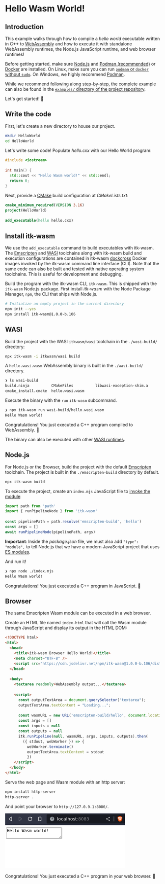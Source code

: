 # Hello Wasm World!

## Introduction

This example walks through how to compile a *hello world* executable written in C++ to [WebAssembly](https://webassembly.org/) and how to execute it with standalone WebAssembly runtimes, the Node.js JavaScript runtime, and web browser runtimes!

Before getting started, make sure [Node.js](https://nodejs.org/en/download/) and [Podman (recommended)](https://podman.io/docs/installation) or [Docker](https://docs.docker.com/install/) are installed. On Linux, make sure you can run [`podman` or `docker` without `sudo`](https://askubuntu.com/questions/477551/how-can-i-use-docker-without-sudo). On Windows, we highly recommend [Podman](https://podman.io/docs/installation).

While we recommend following along step-by-step, the complete example can also be found in the [`examples/` directory of the project repository](https://github.com/InsightSoftwareConsortium/ITK-Wasm/tree/main/examples/hello-world).

Let's get started! 🚀

## Write the code

First, let's create a new directory to house our project.

```sh
mkdir HelloWorld
cd HelloWorld
```

Let's write some code! Populate *hello.cxx* with our Hello World program:

```cpp
#include <iostream>

int main() {
  std::cout << "Hello Wasm world!" << std::endl;
  return 0;
}
```

Next, provide a [CMake](https://cmake.org/) build configuration at *CMakeLists.txt*:

```cmake
cmake_minimum_required(VERSION 3.16)
project(HelloWorld)

add_executable(hello hello.cxx)
```

## Install itk-wasm

We use the `add_executable` command to build executables with itk-wasm. The [Emscripten](https://kripken.github.io/emscripten-site/) and [WASI](https://github.com/WebAssembly/wasi-sdk) toolchains along with itk-wasm build and execution configurations are contained in itk-wasm [dockcross](https://github.com/dockcross/dockcross) Docker images invoked by the itk-wasm command line interface (CLI).  Note that the same code can also be built and tested with native operating system toolchains. This is useful for development and debugging.

Build the program with the itk-wasm CLI, `itk-wasm`. This is shipped with the `itk-wasm` Node.js package. First install *itk-wasm* with the Node Package Manager, `npm`, the CLI that ships with Node.js.

```sh
# Initialize an empty project in the current directory
npm init --yes
npm install itk-wasm@1.0.0-b.106
```

## WASI

Build the project with the WASI `itkwasm/wasi` toolchain in the `./wasi-build/` directory:

```sh
npx itk-wasm -i itkwasm/wasi build
```

A `hello.wasi.wasm` WebAssembly binary is built in the `./wasi-build/` directory.

```sh
❯ ls wasi-build
build.ninja          CMakeFiles          libwasi-exception-shim.a
cmake_install.cmake  hello.wasi.wasm
```

Execute the binary with the `run` `itk-wasm` subcommand.

```sh
❯ npx itk-wasm run wasi-build/hello.wasi.wasm
Hello Wasm world!
```

Congratulations! You just executed a C++ program compiled to WebAssembly. 🎉

The binary can also be executed with other [WASI runtimes](https://github.com/mbasso/awesome-wasm#non-web-embeddings).

## Node.js

For Node.js or the Browser, build the project with the default [Emscripten](https://emscripten.org/) toolchain. The project is built in the `./emscripten-build` directory by default.

```sh
npx itk-wasm build
```

To execute the project, create an `index.mjs` JavaScript file to [invoke the module](../api/node_pipelines.html):

```js
import path from 'path'
import { runPipelineNode } from 'itk-wasm'

const pipelinePath = path.resolve('emscripten-build', 'hello')
const args = []
await runPipelineNode(pipelinePath, args)
```

**Important**: Inside the *package.json* file, we must also add `"type": "module",` to tell Node.js that we have a modern JavaScript project that uses [ES modules](https://nodejs.org/api/esm.html#modules-ecmascript-modules).

And run it!

```sh
❯ npx node ./index.mjs
Hello Wasm world!
```

Congratulations! You just executed a C++ program in JavaScript. 🎉

## Browser

The same Emscripten Wasm module can be executed in a web browser.

Create an HTML file named `index.html` that will call the Wasm module through JavaScript and display its output in the HTML DOM:

```html
<!DOCTYPE html>
<html>
  <head>
    <title>itk-wasm Browser Hello World!</title>
    <meta charset="UTF-8" />
    <script src="https://cdn.jsdelivr.net/npm/itk-wasm@1.0.0-b.106/dist/umd/itk-wasm.min.js"></script>
  </head>

  <body>
    <textarea readonly>WebAssembly output...</textarea>

    <script>
      const outputTextArea = document.querySelector("textarea");
      outputTextArea.textContent = "Loading...";

      const wasmURL = new URL('emscripten-build/hello', document.location)
      const args = []
      const inputs = null
      const outputs = null
      itk.runPipeline(null, wasmURL, args, inputs, outputs).then(
        ({ stdout, webWorker }) => {
          webWorker.terminate()
          outputTextArea.textContent = stdout
          })
    </script>
  </body>
</html>
```

Serve the web page and Wasm module with an http server:

```sh
npm install http-server
http-server .
```

And point your browser to `http://127.0.0.1:8080/`.

![Hello Wasm World!](../../static/tutorial/hello_wasm_world.png)

Congratulations! You just executed a C++ program in your web browser. 🎉

